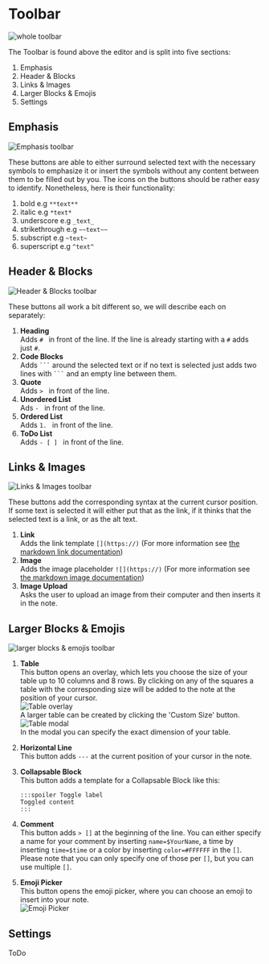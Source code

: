 # Toolbar

![whole toolbar](../images/interface/toolbar/whole.png)

The Toolbar is found above the editor and is split into five sections:

1. Emphasis
2. Header & Blocks
3. Links & Images
4. Larger Blocks & Emojis
5. Settings

## Emphasis

![Emphasis toolbar](../images/interface/toolbar/emphasis.png)

These buttons are able to either surround selected text with the necessary symbols to emphasize it or insert the symbols
without any content between them to be filled out by you. The icons on the buttons should be rather easy to identify.
Nonetheless, here is their functionality:

1. bold e.g `**text**`
2. italic e.g `*text*`
3. underscore e.g `_text_`
4. strikethrough e.g `~~text~~`
5. subscript e.g `~text~`
6. superscript e.g `^text^`

## Header & Blocks

![Header & Blocks toolbar](../images/interface/toolbar/blocks.png)

These buttons all work a bit different so, we will describe each on separately:

1. **Heading**  
   Adds `# ` in front of the line. If the line is already starting with a `#` adds just `#`.
2. **Code Blocks**  
   Adds ` ``` ` around the selected text or if no text is selected just adds two lines with ` ``` ` and an empty line
   between them.
3. **Quote**  
   Adds `> ` in front of the line.
4. **Unordered List**  
   Ads `- ` in front of the line.
5. **Ordered List**  
   Adds `1. ` in front of the line.
6. **ToDo List**  
   Adds `- [ ] ` in front of the line.

## Links & Images

![Links & Images toolbar](../images/interface/toolbar/links.png)

These buttons add the corresponding syntax at the current cursor position.
If some text is selected it will either put that as the link, if it thinks that the selected text is a link, or as the alt text.

1. **Link**  
   Adds the link template `[](https://)` (For more information
   see [the markdown link documentation](https://spec.commonmark.org/0.29/#links))
2. **Image**  
   Adds the image placeholder `![](https://)` (For more information
   see [the markdown image documentation](https://spec.commonmark.org/0.29/#images))
3. **Image Upload**  
   Asks the user to upload an image from their computer and then inserts it in the note.

## Larger Blocks & Emojis

![larger blocks & emojis toolbar](../images/interface/toolbar/large_blocks.png)

1. **Table**  
   This button opens an overlay, which lets you choose the size of your table up to 10 columns and 8 rows. By clicking
   on any of the squares a table with the corresponding size will be added to the note at the position of your cursor.  
   ![Table overlay](../images/interface/toolbar/table_overlay.png)  
   A larger table can be created by clicking the 'Custom Size' button.  
   ![Table modal](../images/interface/toolbar/table_modal.png)  
   In the modal you can specify the exact dimension of your table.
2. **Horizontal Line**  
   This button adds `---` at the current position of your cursor in the note.
3. **Collapsable Block**  
   This button adds a template for a Collapsable Block like this:

     ```
     :::spoiler Toggle label
     Toggled content
     :::
     ```

4. **Comment**  
   This button adds `> []` at the beginning of the line. You can either specify a name for your comment by
   inserting `name=$YourName`, a time by inserting `time=$time` or a color by inserting `color=#FFFFFF` in the `[]`.
   Please note that you can only specify one of those per `[]`, but you can use multiple `[]`.
5. **Emoji Picker**  
   This button opens the emoji picker, where you can choose an emoji to insert into your note.  
   ![Emoji Picker](../images/interface/toolbar/emoji.png)

## Settings

ToDo
